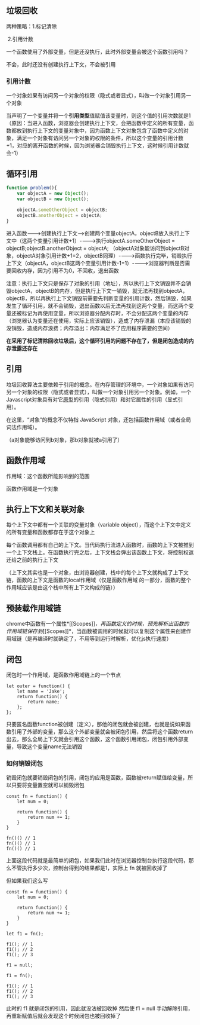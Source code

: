 ## 垃圾回收

两种策略：1.标记清除

​					2.引用计数

一个函数使用了外部变量，但是还没执行，此时外部变量会被这个函数引用吗？

不会，此时还没有创建执行上下文，不会被引用

### 引用计数

一个对象如果有访问另一个对象的权限（隐式或者显式），叫做一个对象引用另一个对象

当声明了一个变量并将一个**引用类型**值赋值该变量时，则这个值的引用次数就是1（原因：当进入函数，浏览器会创建执行上下文，会把函数中定义的所有变量，函数都放到执行上下文的变量对象中，因为函数上下文对象包含了函数中定义的对象，满足一个对象有访问另一个对象的权限的条件，所以这个变量的引用计数+1，对应的离开函数的时候，因为浏览器会销毁执行上下文，这时候引用计数就会-1）

## 循环引用

```javascript
function problem(){     
    var objectA = new Object();
    var objectB = new Object(); 
 
    objectA.someOtherObject = objectB;
    objectB.anotherObject = objectA; 
} 
```

进入函数--->创建执行上下文-->创建两个变量objectA，objectB放入执行上下文中（这两个变量引用计数+1）---->执行objectA.someOtherObject = objectB;objectB.anotherObject = objectA; （objectA对象能访问到objectB对象，objectA对象引用计数+1=2，objectB同理）---->函数执行完毕，销毁执行上下文（objectA，objectB这两个变量引用计数-1=1）---->浏览器判断是否需要回收内存，因为引用不为0，不回收，退出函数

注意：执行上下文只是保存了对象的引用（地址），所以执行上下文销毁并不会销毁objectA，objectB的内存，但是执行上下文一销毁，就无法再找到objectA，objectB，所以再执行上下文销毁前需要先判断变量的引用计数，然后销毁，如果发生了循环引用，就不会销毁，退出函数以后无法再找到这两个变量，而这两个变量还被标记为再使用变量，所以浏览器分配内存时，不会分配这两个变量的内存（浏览器认为变量还在使用，实际上应该销毁），造成了内存泄漏（本应该销毁的没销毁，造成内存浪费；内存溢出：内存满足不了应用程序需要的空间）

**在采用了标记清除回收垃圾后，这个循环引用的问题不存在了，但是闭包造成的内存泄露还存在**

## 引用

垃圾回收算法主要依赖于引用的概念。在内存管理的环境中，一个对象如果有访问另一个对象的权限（隐式或者显式），叫做一个对象引用另一个对象。例如，一个Javascript对象具有对它[原型](https://developer.mozilla.org/en-US/JavaScript/Guide/Inheritance_and_the_prototype_chain)的引用（隐式引用）和对它属性的引用（显式引用）。

在这里，“对象”的概念不仅特指 JavaScript 对象，还包括函数作用域（或者全局词法作用域）。

（a对象能够访问到b对象，那b对象就被a引用了）

## 函数作用域

作用域：这个函数所能影响到的范围

函数作用域是一个对象

## 执行上下文和关联对象

每个上下文中都有一个关联的变量对象（variable object），而这个上下文中定义的所有变量和函数都存在于这个对象上

每个函数调用都有自己的上下文。当代码执行流进入函数时，函数的上下文被推到一个上下文栈上。在函数执行完之后，上下文栈会弹出该函数上下文，将控制权返还给之前的执行上下文

（上下文其实也是一个对象，由浏览器创建，栈中的每个上下文就构成了上下文链，函数的上下文是函数的local作用域（仅是函数作用域 的一部分，函数的整个作用域应该是由这个栈中所有上下文构成的链））

## 预装载作用域链

chrome中函数有一个属性*[[Scopes]]*，再函数定义的时候，预先解析出函数的作用域链保存到*[[Scopes]]*，当函数被调用的时候就可以复制这个属性来创建作用域链（是再编译时就确定了，不用等到运行时解析，优化js执行速度）

## 闭包

闭包时一个作用域，是函数作用域链上的一个节点

```
let outer = function() {
    let name = 'Jake';
    return function() {
    	return name;
    };
};
```

只要匿名函数function被创建（定义），那他的闭包就会被创建，也就是说如果函数引用了外部的变量，那么这个外部变量就会被闭包引用，然后将这个函数return出去，那么全局上下文就会引用这个函数，这个函数引用闭包，闭包引用外部变量，导致这个变量name无法销毁

### 如何销毁闭包

销毁闭包就要销毁闭包的引用，闭包的应用是函数，函数被return赋值给变量，所以只要将变量置空就可以销毁闭包

```
const fn = function() {
    let num = 0;
    
    return function() {
        return num += 1;
    }
}

fn()() // 1
fn()() // 1
fn()() // 1
```

上面这段代码就是最简单的闭包，如果我们此时在浏览器控制台执行这段代码，那么不管执行多少次，控制台得到的结果都是1，实际上 fn 就被回收掉了

但如果我们这么写

```
const fn = function() {
    let num = 0;
    
    return function() {
        return num += 1;
    }
}

let f1 = fn();

f1(); // 1
f1(); // 2
f1(); // 3

f1 = null;

f1 = fn();

f1(); // 1
f1(); // 2
f1(); // 3
```

此时的 f1 就是闭包的引用，因此就没法被回收掉
然后使 f1 = null 手动解除引用，再重新赋值后就会发现这个时候闭包也被回收掉了